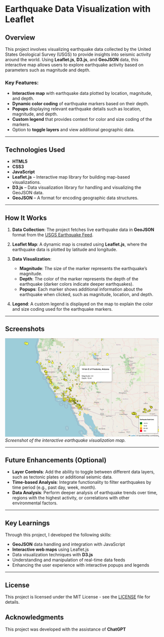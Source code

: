 # Earthquake Data Visualization with Leaflet

## Overview

This project involves visualizing earthquake data collected by the United States Geological Survey (USGS) to provide insights into seismic activity around the world. Using **Leaflet.js**, **D3.js**, and **GeoJSON** data, this interactive map allows users to explore earthquake activity based on parameters such as magnitude and depth.

### Key Features:
- **Interactive map** with earthquake data plotted by location, magnitude, and depth.
- **Dynamic color coding** of earthquake markers based on their depth.
- **Popups** displaying relevant earthquake details such as location, magnitude, and depth.
- **Custom legend** that provides context for color and size coding of the markers.
- Option to **toggle layers** and view additional geographic data.

---

## Technologies Used

- **HTML5**
- **CSS3**
- **JavaScript**
- **Leaflet.js** – Interactive map library for building map-based visualizations.
- **D3.js** – Data visualization library for handling and visualizing the GeoJSON data.
- **GeoJSON** – A format for encoding geographic data structures.
  
---

## How It Works

1. **Data Collection**: The project fetches live earthquake data in **GeoJSON** format from the [USGS Earthquake Feed](https://earthquake.usgs.gov/earthquakes/feed/v1.0/summary/significant_week.geojson).
  
2. **Leaflet Map**: A dynamic map is created using **Leaflet.js**, where the earthquake data is plotted by latitude and longitude.

3. **Data Visualization**:
   - **Magnitude**: The size of the marker represents the earthquake’s magnitude.
   - **Depth**: The color of the marker represents the depth of the earthquake (darker colors indicate deeper earthquakes).
   - **Popups**: Each marker shows additional information about the earthquake when clicked, such as magnitude, location, and depth.

4. **Legend**: A custom legend is displayed on the map to explain the color and size coding used for the earthquake markers.

---

## Screenshots

![Earthquake Map](./leaflet-part-1/images/earthquake_map.png)  
*Screenshot of the interactive earthquake visualization map.*

---

## Future Enhancements (Optional)

- **Layer Controls**: Add the ability to toggle between different data layers, such as tectonic plates or additional seismic data.
- **Time-based Analysis**: Integrate functionality to filter earthquakes by time period (e.g., past day, week, month).
- **Data Analysis**: Perform deeper analysis of earthquake trends over time, regions with the highest activity, or correlations with other environmental factors.

---

## Key Learnings

Through this project, I developed the following skills:

- **GeoJSON** data handling and integration with JavaScript
- **Interactive web maps** using Leaflet.js
- Data visualization techniques with **D3.js**
- Understanding and manipulation of real-time data feeds
- Enhancing the user experience with interactive popups and legends

---

## License

This project is licensed under the MIT License - see the [LICENSE](LICENSE) file for details.

## Acknowledgments

This project was developed with the assistance of **ChatGPT**

